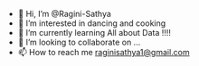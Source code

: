 - 👋 Hi, I’m @Ragini-Sathya
- 👀 I’m interested in dancing and cooking
- 🌱 I’m currently learning All about Data !!!!
- 💞️ I’m looking to collaborate on ...
- 📫 How to reach me raginisathya1@gmail.com

<!---
Ragini-Sathya/Ragini-Sathya is a ✨ special ✨ repository because its `README.md` (this file) appears on your GitHub profile.
You can click the Preview link to take a look at your changes.
--->
